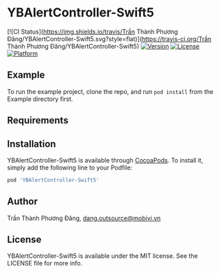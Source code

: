 # YBAlertController-Swift5

[![CI Status](https://img.shields.io/travis/Trần Thành Phương Đăng/YBAlertController-Swift5.svg?style=flat)](https://travis-ci.org/Trần Thành Phương Đăng/YBAlertController-Swift5)
[![Version](https://img.shields.io/cocoapods/v/YBAlertController-Swift5.svg?style=flat)](https://cocoapods.org/pods/YBAlertController-Swift5)
[![License](https://img.shields.io/cocoapods/l/YBAlertController-Swift5.svg?style=flat)](https://cocoapods.org/pods/YBAlertController-Swift5)
[![Platform](https://img.shields.io/cocoapods/p/YBAlertController-Swift5.svg?style=flat)](https://cocoapods.org/pods/YBAlertController-Swift5)

## Example

To run the example project, clone the repo, and run `pod install` from the Example directory first.

## Requirements

## Installation

YBAlertController-Swift5 is available through [CocoaPods](https://cocoapods.org). To install
it, simply add the following line to your Podfile:

```ruby
pod 'YBAlertController-Swift5'
```

## Author

Trần Thành Phương Đăng, dang.outsource@mobivi.vn

## License

YBAlertController-Swift5 is available under the MIT license. See the LICENSE file for more info.
